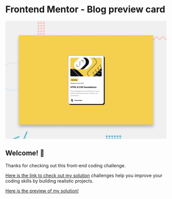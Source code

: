 # Frontend Mentor - Blog preview card

![Design preview for the Blog preview card coding challenge](./preview.jpg)

## Welcome! 👋

Thanks for checking out this front-end coding challenge.

[Here is the link to check out my solution](https://www.frontendmentor.io) challenges help you improve your coding skills by building realistic projects.

[Here is the preview of my solution!](https://altinmorina3.github.io/blog-preview-card-main/)